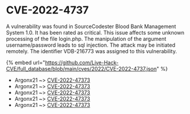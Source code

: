 # CVE-2022-4737

A vulnerability was found in SourceCodester Blood Bank Management System 1.0. It has been rated as critical. This issue affects some unknown processing of the file login.php. The manipulation of the argument username/password leads to sql injection. The attack may be initiated remotely. The identifier VDB-216773 was assigned to this vulnerability.

{% embed url="https://github.com/Live-Hack-CVE/full_database/blob/main/cves/2022/CVE-2022-4737.json" %}


* Argonx21 ~> [CVE-2022-47373](https://www.alice-snow.ru/2022/database/cve-2022-4737/cve-2022-47373-argonx21)
* Argonx21 ~> [CVE-2022-47373](https://www.alice-snow.ru/2022/database/cve-2022-4737/cve-2022-47373-argonx21)
* Argonx21 ~> [CVE-2022-47373](https://www.alice-snow.ru/2022/database/cve-2022-4737/cve-2022-47373-argonx21)
* Argonx21 ~> [CVE-2022-47373](https://www.alice-snow.ru/2022/database/cve-2022-4737/cve-2022-47373-argonx21)
* Argonx21 ~> [CVE-2022-47373](https://www.alice-snow.ru/2022/database/cve-2022-4737/cve-2022-47373-argonx21)